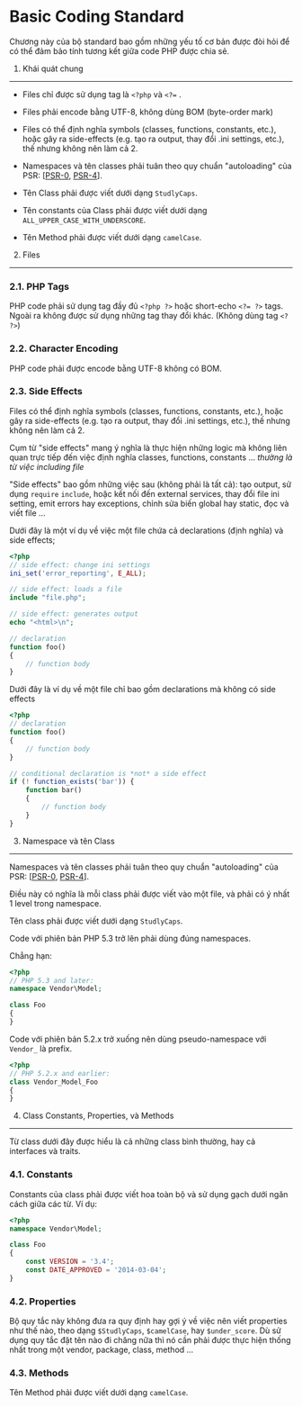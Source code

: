 Basic Coding Standard
=====================

Chương này của bộ standard bao gồm những yếu tố cơ bản được đòi hỏi để có thể đảm bảo 
tính tương kết giữa code PHP được chia sẻ.

[PSR-0]: https://github.com/wataridori/php-coding-standard-vietnamese/blob/master/PSR-0.md
[PSR-4]: https://github.com/wataridori/php-coding-standard-vietnamese/blob/master/PSR-0.md

1. Khái quát chung
-----------

- Files chỉ được sử dụng tag là `<?php` và `<?=` .

- Files phải encode bằng UTF-8, không dùng BOM (byte-order mark)

- Files có thể định nghĩa symbols (classes, functions, constants, etc.),
  hoặc gây ra side-effects (e.g. tạo ra output, thay đổi .ini settings, etc.),
  thế nhưng không nên làm cả 2.

- Namespaces và tên classes phải tuân theo quy chuẩn "autoloading" của PSR: [[PSR-0], [PSR-4]].

- Tên Class phải được viết dưới dạng `StudlyCaps`.

- Tên constants của Class phải được viết dưới dạng `ALL_UPPER_CASE_WITH_UNDERSCORE`.

- Tên Method phải được viết dưới dạng `camelCase`.


2. Files
--------

### 2.1. PHP Tags

PHP code phải sử dụng tag đầy đủ `<?php ?>` hoặc short-echo `<?= ?>` tags.
Ngoài ra không được sử dụng những tag thay đổi khác. (Không dùng tag `<? ?>`)

### 2.2. Character Encoding

PHP code phải được encode bằng UTF-8 không có BOM.

### 2.3. Side Effects

Files có thể định nghĩa symbols (classes, functions, constants, etc.),
hoặc gây ra side-effects (e.g. tạo ra output, thay đổi .ini settings, etc.),
thế nhưng không nên làm cả 2.

Cụm từ "side effects" mang ý nghĩa là thực hiện những logic mà không liên quan
trực tiếp đến việc định nghĩa classes, functions, constants ... *thường là từ 
việc including file*


"Side effects" bao gồm những việc sau (không phải là tất cả): tạo output, sử dụng `require`  `include`, hoặc
kết nối đến external services, thay đổi file ini setting, emit errors hay exceptions, 
chỉnh sửa biến global hay static, đọc và viết file ...

Dưới đây là một ví dụ về việc một file chứa cả declarations (định nghĩa) và side effects;

```php
<?php
// side effect: change ini settings
ini_set('error_reporting', E_ALL);

// side effect: loads a file
include "file.php";

// side effect: generates output
echo "<html>\n";

// declaration
function foo()
{
    // function body
}
```

Dưới đây là ví dụ về một file chỉ bao gồm declarations mà không có side effects

```php
<?php
// declaration
function foo()
{
    // function body
}

// conditional declaration is *not* a side effect
if (! function_exists('bar')) {
    function bar()
    {
        // function body
    }
}
```


3. Namespace và tên Class
----------------------------

Namespaces và tên classes phải tuân theo quy chuẩn "autoloading" của PSR: [[PSR-0], [PSR-4]].

Điều này có nghĩa là mỗi class phải được viết vào một file, và phải có ý nhất 1 level trong namespace. 

Tên class phải được viết dưới dạng `StudlyCaps`.

Code với phiên bản PHP 5.3 trở lên phải dùng đúng namespaces. 

Chẳng hạn:

```php
<?php
// PHP 5.3 and later:
namespace Vendor\Model;

class Foo
{
}
```

Code với phiên bản 5.2.x trở xuống nên dùng pseudo-namespace với `Vendor_` là prefix.

```php
<?php
// PHP 5.2.x and earlier:
class Vendor_Model_Foo
{
}
```

4. Class Constants, Properties, và Methods
-------------------------------------------

Từ class dưới đây được hiểu là cả những class bình thường, hay cả interfaces và traits.

### 4.1. Constants

Constants của class phải được viết hoa toàn bộ và sử dụng gạch dưới ngăn cách giữa các từ.
Ví dụ:

```php
<?php
namespace Vendor\Model;

class Foo
{
    const VERSION = '3.4';
    const DATE_APPROVED = '2014-03-04';
}
```

### 4.2. Properties

Bộ quy tắc này không đưa ra quy định hay gợi ý về việc nên viết properties như thế nào,
theo dạng `$StudlyCaps`, `$camelCase`, hay `$under_score`.
Dù sử dụng quy tắc đặt tên nào đi chăng nữa thì nó cần phải được thực hiện thống nhất trong 
một vendor, package, class, method ...

### 4.3. Methods

Tên Method phải được viết dưới dạng `camelCase`.